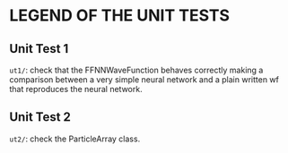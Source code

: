 # LEGEND OF THE UNIT TESTS



## Unit Test 1

`ut1/`: check that the FFNNWaveFunction behaves correctly making a comparison between a very simple neural network and a plain written wf that reproduces the neural network.



## Unit Test 2

`ut2/`: check the ParticleArray class.
